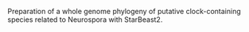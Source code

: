 Preparation of a whole genome phylogeny of putative clock-containing species related to Neurospora with StarBeast2.
